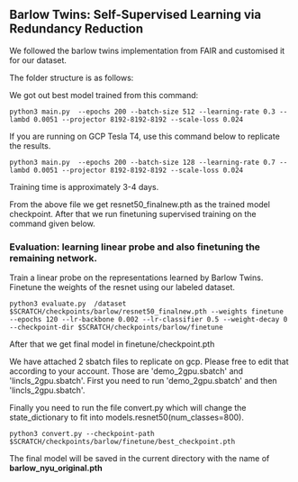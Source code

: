 Barlow Twins: Self-Supervised Learning via Redundancy Reduction
---------------------------------------------------------------
We followed the barlow twins implementation from FAIR and customised it for our dataset. 

The folder structure is as follows:

We got out best model trained from this command:

```
python3 main.py  --epochs 200 --batch-size 512 --learning-rate 0.3 --lambd 0.0051 --projector 8192-8192-8192 --scale-loss 0.024
```

If you are running on GCP Tesla T4, use this command below to replicate the results. 

```
python3 main.py  --epochs 200 --batch-size 128 --learning-rate 0.7 --lambd 0.0051 --projector 8192-8192-8192 --scale-loss 0.024
```

Training time is approximately 3-4 days. 

From the above file we get resnet50_finalnew.pth as the trained model checkpoint. After that we run finetuning supervised training on the command given below. 

### Evaluation: learning linear probe and also finetuning the remaining network.

Train a linear probe on the representations learned by Barlow Twins. Finetune the weights of the resnet using our labeled dataset. 
```
python3 evaluate.py  /dataset $SCRATCH/checkpoints/barlow/resnet50_finalnew.pth --weights finetune  --epochs 120 --lr-backbone 0.002 --lr-classifier 0.5 --weight-decay 0 --checkpoint-dir $SCRATCH/checkpoints/barlow/finetune 
```
After that we get final model in finetune/checkpoint.pth

We have attached 2 sbatch files to replicate on gcp. Please free to edit that according to your account. Those are 'demo_2gpu.sbatch' and 'lincls_2gpu.sbatch'. First you need to run 'demo_2gpu.sbatch' and then 'lincls_2gpu.sbatch'. 

Finally you need to run the file convert.py which will change the state_dictionary to fit into models.resnet50(num_classes=800).

```
python3 convert.py --checkpoint-path $SCRATCH/checkpoints/barlow/finetune/best_checkpoint.pth 
```

The final model will be saved in the current directory with the name of **barlow_nyu_original.pth**
